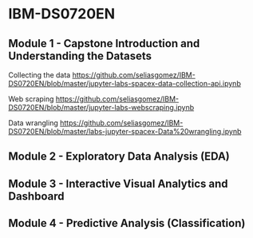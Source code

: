 # IBM-DS0720EN

## Module 1 - Capstone Introduction and Understanding the Datasets

Collecting the data https://github.com/seliasgomez/IBM-DS0720EN/blob/master/jupyter-labs-spacex-data-collection-api.ipynb

Web scraping https://github.com/seliasgomez/IBM-DS0720EN/blob/master/jupyter-labs-webscraping.ipynb

Data wrangling https://github.com/seliasgomez/IBM-DS0720EN/blob/master/labs-jupyter-spacex-Data%20wrangling.ipynb

## Module 2 - Exploratory Data Analysis (EDA)

## Module 3 - Interactive Visual Analytics and Dashboard

## Module 4 - Predictive Analysis (Classification)
